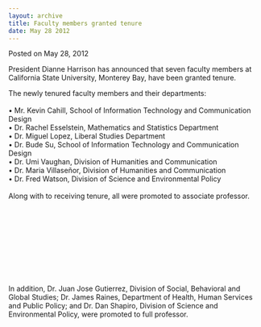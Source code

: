 ```yaml
---
layout: archive
title: Faculty members granted tenure
date: May 28 2012
---
```





<span class="date">Posted on May 28, 2012    </span>
<p>President Dianne Harrison has announced that seven faculty
members at California State University, Monterey Bay, have been
granted tenure.</p>
<p>The newly tenured faculty members and their departments:<br>
<br>
&#x2022; Mr. Kevin Cahill, School of Information Technology and
Communication Design<br>
&#x2022; Dr. Rachel Esselstein, Mathematics and Statistics
Department<br>
&#x2022; Dr. Miguel Lopez, Liberal Studies Department<br>
&#x2022; Dr. Bude Su, School of Information Technology and Communication
Design<br>
&#x2022; Dr. Umi Vaughan, Division of Humanities and Communication<br>
&#x2022; Dr. Maria Villase&#xF1;or, Division of Humanities and
Communication<br>
&#x2022; Dr. Fred Watson, Division of Science and Environmental
Policy<br>
<br>
Along with to receiving tenure, all were promoted to associate
professor.</br></br></br></br></br></br></br></br></br></br></p>
<p>In addition, Dr. Juan Jose Gutierrez, Division of Social,
Behavioral and Global Studies; Dr. James Raines, Department of
Health, Human Services and Public Policy; and Dr. Dan Shapiro,
Division of Science and Environmental Policy, were promoted to full
professor.<br>
<br>
&#xA0;</br></br></p>





